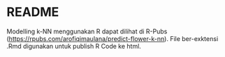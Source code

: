 # README

Modelling k-NN menggunakan R dapat dilihat di R-Pubs (https://rpubs.com/arofiqimaulana/predict-flower-k-nn). File ber-exktensi .Rmd digunakan untuk publish R Code ke html.
